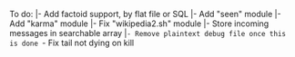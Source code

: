 To do:
|- Add factoid support, by flat file or SQL
|- Add "seen" module
|- Add "karma" module
|- Fix "wikipedia2.sh" module
|- Store incoming messages in searchable array
|`- Remove plaintext debug file once this is done
`- Fix tail not dying on kill
